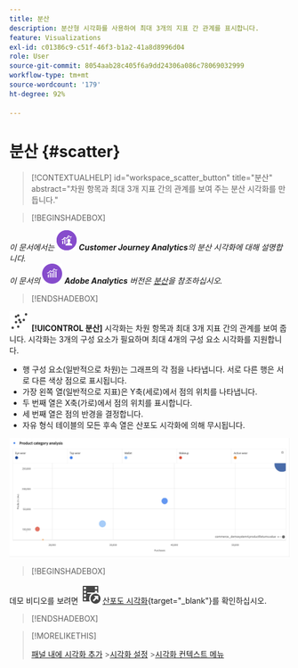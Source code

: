 ```yaml
---
title: 분산
description: 분산형 시각화를 사용하여 최대 3개의 지표 간 관계를 표시합니다.
feature: Visualizations
exl-id: c01386c9-c51f-46f3-b1a2-41a8d8996d04
role: User
source-git-commit: 8054aab28c405f6a9dd24306a086c78069032999
workflow-type: tm+mt
source-wordcount: '179'
ht-degree: 92%

---
```


# 분산 {#scatter}

<!-- markdownlint-disable MD034 -->

>[!CONTEXTUALHELP]
>id="workspace_scatter_button"
>title="분산"
>abstract="차원 항목과 최대 3개 지표 간의 관계를 보여 주는 분산 시각화를 만듭니다."

<!-- markdownlint-enable MD034 -->


>[!BEGINSHADEBOX]

_이 문서에서는_ ![CustomerJourneyAnalytics](/help/assets/icons/CustomerJourneyAnalytics.svg) _&#x200B;**Customer Journey Analytics**&#x200B;의 분산 시각화에 대해 설명합니다._<br/>_이 문서의_ ![AdobeAnalytics](/help/assets/icons/AdobeAnalytics.svg) _&#x200B;**Adobe Analytics** 버전은 [분산](https://experienceleague.adobe.com/ko/docs/analytics/analyze/analysis-workspace/visualizations/scatterplot)을 참조하십시오._

>[!ENDSHADEBOX]


![GraphScatter](/help/assets/icons/GraphScatter.svg) **[!UICONTROL 분산]** 시각화는 차원 항목과 최대 3개 지표 간의 관계를 보여 줍니다. 시각화는 3개의 구성 요소가 필요하며 최대 4개의 구성 요소 시각화를 지원합니다.

* 행 구성 요소(일반적으로 차원)는 그래프의 각 점을 나타냅니다. 서로 다른 행은 서로 다른 색상 점으로 표시됩니다.
* 가장 왼쪽 열(일반적으로 지표)은 Y축(세로)에서 점의 위치를 나타냅니다.
* 두 번째 열은 X축(가로)에서 점의 위치를 표시합니다.
* 세 번째 열은 점의 반경을 결정합니다.
* 자유 형식 테이블의 모든 후속 열은 산포도 시각화에 의해 무시됩니다.

![여러 항목을 보여 주는 산포도의 예 ](assets/scatter.png)


>[!BEGINSHADEBOX]

데모 비디오를 보려면 ![VideoCheckedOut](/help/assets/icons/VideoCheckedOut.svg) [산포도 시각화](https://video.tv.adobe.com/v/3416862/?quality=12&learn=on&captions=kor){target="_blank"}를 확인하십시오.

>[!ENDSHADEBOX]


>[!MORELIKETHIS]
>
>[패널 내에 시각화 추가](/help/analysis-workspace/visualizations/freeform-analysis-visualizations.md#add-visualizations-to-a-panel)
>&#x200B;>[시각화 설정](/help/analysis-workspace/visualizations/freeform-analysis-visualizations.md#settings)
>&#x200B;>[시각화 컨텍스트 메뉴](/help/analysis-workspace/visualizations/freeform-analysis-visualizations.md#context-menu)
>
